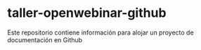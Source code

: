 # taller-openwebinar-github
Este repositorio contiene información para alojar un proyecto de documentación en Github
